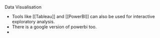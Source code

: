 Data Visualisation
- Tools like [[Tableau]] and [[PowerBI]] can also be used for interactive exploratory analysis.
- There is a google version of powerbi too.
- 